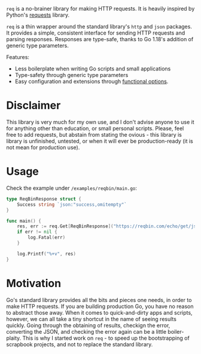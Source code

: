 `req` is a no-brainer library for making HTTP requests. It is heavily inspired by Python's [requests](https://docs.python-requests.org/en/latest/) library.

`req` is a thin wrapper around the standard library's `http` and `json` packages. It provides a simple, consistent interface for sending HTTP requests and parsing responses. Responses are type-safe, thanks to Go 1.18's addition of generic type parameters.

Features:

- Less boilerplate when writing Go scripts and small applications
- Type-safety through generic type parameters
- Easy configuration and extensions through [functional options](https://dave.cheney.net/2014/10/17/functional-options-for-friendly-apis).

# Disclaimer

This library is very much for my own use, and I don't advise anyone to use it for anything other than education, or small personal scripts. Please, feel free to add requests, but abstain from stating the ovious - this library is library is unfinished, untested, or when it will ever be production-ready (it is not mean for production use).

# Usage

Check the example under `/examples/reqbin/main.go`:

```go
type ReqBinResponse struct {
	Success string `json:"success,omitempty"`
}

func main() {
	res, err := req.Get[ReqBinResponse]("https://reqbin.com/echo/get/json")
	if err != nil {
		log.Fatal(err)
	}

	log.Printf("%+v", res)
}
```

# Motivation

Go's standard library provides all the bits and pieces one needs, in order to make HTTP requests. If you are building production Go, you have no reason to abstract those away. When it comes to quick-and-dirty apps and scripts, however, we can all take a tiny shortcut in the name of seeing results quickly. Going through the obtaining of results, checkign the error, converting the JSON, and checking the error again can be a little boiler-plaity. This is why I started work on `req` - to speed up the bootstrapping of scrapbook projects, and not to replace the standard library.
